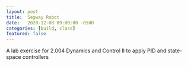 ```yaml
---
layout: post
title:  Segway Robot
date:   2020-12-08 09:00:00 -0500
categories: [build, class]
featured: false
---
```


A lab exercise for 2.004 Dynamics and Control II to apply PID and state-space controllers